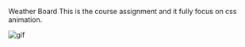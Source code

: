 Weather Board 
This is the course assignment and it fully focus on css animation.

![gif](https://imgur.com/a/GfcjLEd)
